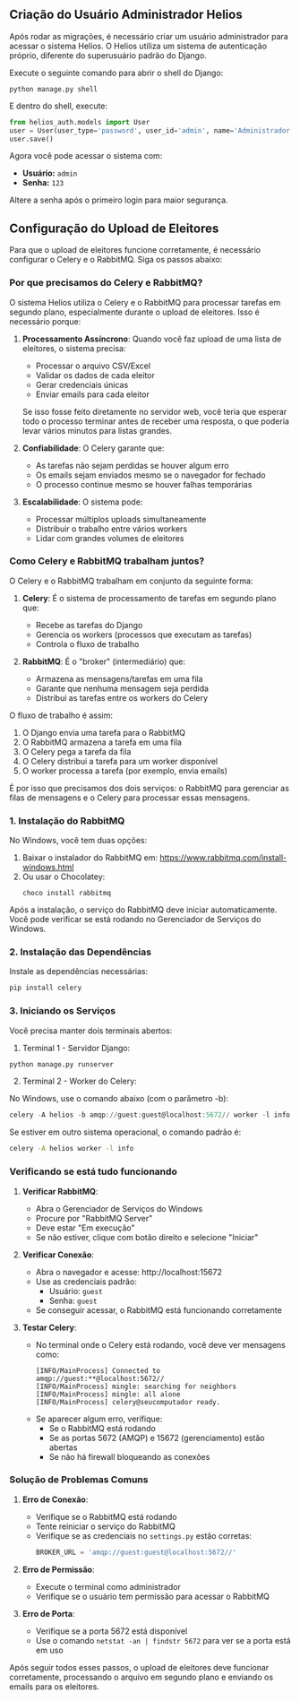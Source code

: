 ## Criação do Usuário Administrador Helios

Após rodar as migrações, é necessário criar um usuário administrador para acessar o sistema Helios. O Helios utiliza um sistema de autenticação próprio, diferente do superusuário padrão do Django.

Execute o seguinte comando para abrir o shell do Django:

```
python manage.py shell
```

E dentro do shell, execute:

```python
from helios_auth.models import User
user = User(user_type='password', user_id='admin', name='Administrador', info={'password': '123'})
user.save()
```

Agora você pode acessar o sistema com:

- **Usuário:** `admin`
- **Senha:** `123`

Altere a senha após o primeiro login para maior segurança.

## Configuração do Upload de Eleitores

Para que o upload de eleitores funcione corretamente, é necessário configurar o Celery e o RabbitMQ. Siga os passos abaixo:

### Por que precisamos do Celery e RabbitMQ?

O sistema Helios utiliza o Celery e o RabbitMQ para processar tarefas em segundo plano, especialmente durante o upload de eleitores. Isso é necessário porque:

1. **Processamento Assíncrono**: Quando você faz upload de uma lista de eleitores, o sistema precisa:

   - Processar o arquivo CSV/Excel
   - Validar os dados de cada eleitor
   - Gerar credenciais únicas
   - Enviar emails para cada eleitor

   Se isso fosse feito diretamente no servidor web, você teria que esperar todo o processo terminar antes de receber uma resposta, o que poderia levar vários minutos para listas grandes.

2. **Confiabilidade**: O Celery garante que:

   - As tarefas não sejam perdidas se houver algum erro
   - Os emails sejam enviados mesmo se o navegador for fechado
   - O processo continue mesmo se houver falhas temporárias

3. **Escalabilidade**: O sistema pode:
   - Processar múltiplos uploads simultaneamente
   - Distribuir o trabalho entre vários workers
   - Lidar com grandes volumes de eleitores

### Como Celery e RabbitMQ trabalham juntos?

O Celery e o RabbitMQ trabalham em conjunto da seguinte forma:

1. **Celery**: É o sistema de processamento de tarefas em segundo plano que:

   - Recebe as tarefas do Django
   - Gerencia os workers (processos que executam as tarefas)
   - Controla o fluxo de trabalho

2. **RabbitMQ**: É o "broker" (intermediário) que:
   - Armazena as mensagens/tarefas em uma fila
   - Garante que nenhuma mensagem seja perdida
   - Distribui as tarefas entre os workers do Celery

O fluxo de trabalho é assim:

1. O Django envia uma tarefa para o RabbitMQ
2. O RabbitMQ armazena a tarefa em uma fila
3. O Celery pega a tarefa da fila
4. O Celery distribui a tarefa para um worker disponível
5. O worker processa a tarefa (por exemplo, envia emails)

É por isso que precisamos dos dois serviços: o RabbitMQ para gerenciar as filas de mensagens e o Celery para processar essas mensagens.

### 1. Instalação do RabbitMQ

No Windows, você tem duas opções:

1. Baixar o instalador do RabbitMQ em: https://www.rabbitmq.com/install-windows.html
2. Ou usar o Chocolatey:
   ```
   choco install rabbitmq
   ```

Após a instalação, o serviço do RabbitMQ deve iniciar automaticamente. Você pode verificar se está rodando no Gerenciador de Serviços do Windows.

### 2. Instalação das Dependências

Instale as dependências necessárias:

```bash
pip install celery
```

### 3. Iniciando os Serviços

Você precisa manter dois terminais abertos:

1. Terminal 1 - Servidor Django:

```bash
python manage.py runserver
```

2. Terminal 2 - Worker do Celery:

No Windows, use o comando abaixo (com o parâmetro -b):

```powershell
celery -A helios -b amqp://guest:guest@localhost:5672// worker -l info --pool=solo
```

Se estiver em outro sistema operacional, o comando padrão é:

```bash
celery -A helios worker -l info
```

### Verificando se está tudo funcionando

1. **Verificar RabbitMQ**:

   - Abra o Gerenciador de Serviços do Windows
   - Procure por "RabbitMQ Server"
   - Deve estar "Em execução"
   - Se não estiver, clique com botão direito e selecione "Iniciar"

2. **Verificar Conexão**:

   - Abra o navegador e acesse: http://localhost:15672
   - Use as credenciais padrão:
     - Usuário: `guest`
     - Senha: `guest`
   - Se conseguir acessar, o RabbitMQ está funcionando corretamente

3. **Testar Celery**:
   - No terminal onde o Celery está rodando, você deve ver mensagens como:
     ```
     [INFO/MainProcess] Connected to amqp://guest:**@localhost:5672//
     [INFO/MainProcess] mingle: searching for neighbors
     [INFO/MainProcess] mingle: all alone
     [INFO/MainProcess] celery@seucomputador ready.
     ```
   - Se aparecer algum erro, verifique:
     - Se o RabbitMQ está rodando
     - Se as portas 5672 (AMQP) e 15672 (gerenciamento) estão abertas
     - Se não há firewall bloqueando as conexões

### Solução de Problemas Comuns

1. **Erro de Conexão**:

   - Verifique se o RabbitMQ está rodando
   - Tente reiniciar o serviço do RabbitMQ
   - Verifique se as credenciais no `settings.py` estão corretas:
     ```python
     BROKER_URL = 'amqp://guest:guest@localhost:5672//'
     ```

2. **Erro de Permissão**:

   - Execute o terminal como administrador
   - Verifique se o usuário tem permissão para acessar o RabbitMQ

3. **Erro de Porta**:
   - Verifique se a porta 5672 está disponível
   - Use o comando `netstat -an | findstr 5672` para ver se a porta está em uso

Após seguir todos esses passos, o upload de eleitores deve funcionar corretamente, processando o arquivo em segundo plano e enviando os emails para os eleitores.
